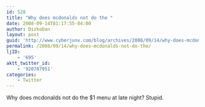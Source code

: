 ```yaml
---
id: 528
title: "Why does mcdonalds not do the "
date: 2008-09-14T01:17:55-04:00
author: DizkoDan
layout: post
guid: 'http://www.cyberjunx.com/blog/archives/2008/09/14/why-does-mcdonalds-not-do-the/'
permalink: /2008/09/14/why-does-mcdonalds-not-do-the/
ljID:
    - '695'
aktt_twitter_id:
    - '920787951'
categories:
    - Twitter
---
```


Why does mcdonalds not do the $1 menu at late night? Stupid.